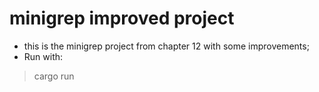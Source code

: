 # minigrep improved project
- this is the minigrep project from chapter 12 with some improvements;
- Run with:
> cargo run <searchstrin> <filename>